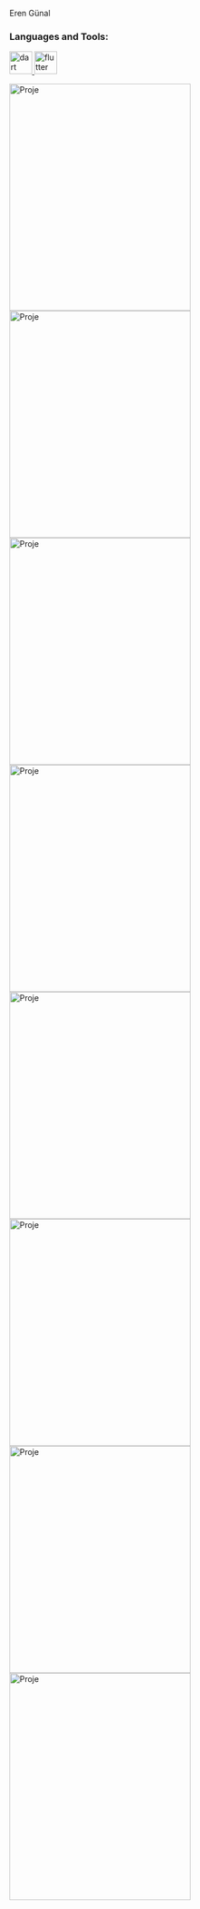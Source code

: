 <p>Eren Günal</p>
<h3 align="left">Languages and Tools:</h3>
<p align="left"> <a href="https://dart.dev/" target="_blank" rel="noreferrer"> <img src="https://www.vectorlogo.zone/logos/dartlang/dartlang-icon.svg" alt="dart" width="40" height="40"/> </a> <a href="https://flutter.dev/" target="_blank" rel="noreferrer"> <img src="https://www.vectorlogo.zone/logos/flutterio/flutterio-icon.svg" alt="flutter" width="40" height="40"/> </a> </p>
<img src=" https://i.ibb.co/zR1SVr4/1.png " alt="Proje" width="320" height="400">
<img src=" https://i.ibb.co/7gGh0kt/6.png " alt="Proje" width="320" height="400">
<img src=" https://i.ibb.co/42nHhCq/3.png " alt="Proje" width="320" height="400">
<img src=" https://i.ibb.co/S52VTQL/1.png " alt="Proje" width="320" height="400"> 
<img src=" https://i.ibb.co/6FTrM3n/2.png " alt="Proje" width="320" height="400"> 
<img src="https://i.ibb.co/QK5s0Ss/2.png" alt="Proje" width="320" height="400"> 
<img src="https://i.ibb.co/J35JByS/1.png " alt="Proje" width="320" height="400"> 
<img src="https://i.ibb.co/42nHhCq/3.png " alt="Proje" width="320" height="400"> 






